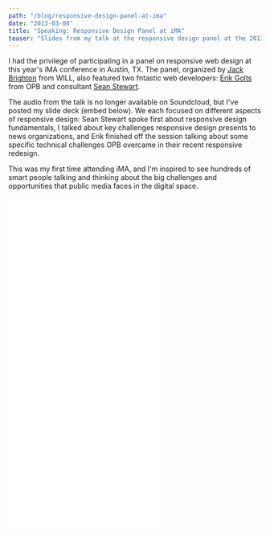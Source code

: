 ```yaml
---
path: "/blog/responsive-design-panel-at-ima"
date: "2013-03-08"
title: "Speaking: Responsive Design Panel at iMA"
teaser: "Slides from my talk at the responsive design panel at the 2013 iMA Conference in Austin, TX."
---
```


I had the privilege of participating in a panel on responsive web design at this year's iMA conference in Austin, TX. The panel, organized by [Jack Brighton](https://twitter.com/jackbrighton) from WILL, also featured two fntastic web developers: [Erik Golts](https://twitter.com/egolts) from OPB and consultant [Sean Stewart](http://www.seankstewart.com/).

The audio from the talk is no longer available on Soundcloud, but I've posted my slide deck (embed below). We each focused on different aspects of responsive design: Sean Stewart spoke first about responsive design fundamentals, I talked about key challenges responsive design presents to news organizations, and Erik finished off the session talking about some specific technical challenges OPB overcame in their recent responsive redesign.

This was my first time attending iMA, and I'm inspired to see hundreds of smart people talking and thinking about the big challenges and opportunities that public media faces in the digital space.

<iframe class="speakerdeck-iframe" frameborder="0" src="//speakerdeck.com/player/d5b1bac02b3c013141d552796415f8d6?" allowfullscreen="true" mozallowfullscreen="true" webkitallowfullscreen="true" width-="100%" height="660"></iframe>
